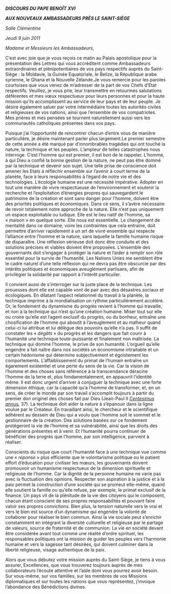 ***DISCOURS DU PAPE BENOÎT XVI***

***AUX NOUVEAUX AMBASSADEURS PRÈS LE SAINT-SIÈGE***

*Salle Clémentine*

*Jeudi 9 juin 2011*

*Madame et Messieurs les Ambassadeurs,*

C’est avec joie que je vous reçois ce matin au Palais apostolique pour la présentation des Lettres qui vous accréditent comme Ambassadeurs extraordinaires et plénipotentiaires de vos pays respectifs auprès du Saint-Siège : la Moldavie, la Guinée Equatoriale, le Belize, la République arabe syrienne, le Ghana et la Nouvelle Zélande.Je vous remercie pour les paroles courtoises que vous venez de m’adresser de la part de vos Chefs d’Etat respectifs. Veuillez, je vous prie, leur transmettre en retourmes salutations déférentes et mes vœux respectueux pour leurs personnes et pour la haute mission qu’ils accomplissent au service de leur pays et de leur peuple. Je désire également saluer par votre intermédiaire toutes les autorités civiles et religieuses de vos nations, ainsi que l’ensemble de vos compatriotes. Mes prières et mes pensées se tournent naturellement aussi vers les communautés catholiques présentes dans vos pays.

Puisque j’ai l’opportunité de rencontrer chacun d’entre vous de manière particulière, je désire maintenant parler plus largement.Le premier semestre de cette année a été marqué par d’innombrables tragédies qui ont touché la nature, la technique et les peuples. L’ampleur de telles catastrophes nous interroge. C’est l’homme qui est premier, il est bon de le rappeler. L’homme, à qui Dieu a confié la bonne gestion de la nature, ne peut pas être dominé par la technique et devenir son sujet. Une telle prise de conscience doit amener les Etats à réfléchir ensemble sur l’avenir à court terme de la planète, face à leurs responsabilités à l’égard de notre vie et des technologies. L’écologie humaine est une nécessité impérative. Adopter en tout une manière de vivre respectueuse de l’environnement et soutenir la recherche et l’exploitation d’énergies propres qui sauvegardent le patrimoine de la création et sont sans danger pour l’homme, doivent être des priorités politiques et économiques. Dans ce sens, il s’avère nécessaire de revoir totalement notre approche de la nature. Elle n’est pas uniquement un espace exploitable ou ludique. Elle est le lieu natif de l’homme, sa « maison » en quelque sorte. Elle nous est essentielle. Le changement de mentalité dans ce domaine, voire les contraintes que cela entraine, doit permettre d’arriver rapidement à un art de vivre ensemble qui respecte l’alliance entre l’homme et la nature, sans laquelle la famille humaine risque de disparaître. Une réflexion sérieuse doit donc être conduite et des solutions précises et viables doivent être proposées. L’ensemble des gouvernants doit s’engager à protéger la nature et l’aider à remplir son rôle essentiel pour la survie de l’humanité. Les Nations Unies me semblent être le cadre naturel d’une telle réflexion qui ne devra pas être obscurcie par des intérêts politiques et économiques aveuglément partisans, afin de privilégier la solidarité par rapport à l’intérêt particulier.

Il convient aussi de s’interroger sur la juste place de la technique. Les prouesses dont elle est capable vont de pair avec des désastres sociaux et écologiques. En dilatant l’aspect relationnel du travail à la planète, la technique imprime à la mondialisation un rythme particulièrement accéléré. Or, le fondement du dynamisme du progrès revient à l’homme qui travaille, et non à la technique qui n’est qu’une création humaine. Miser tout sur elle ou croire qu’elle est l’agent exclusif du progrès, ou du bonheur, entraîne une chosification de l’homme qui aboutit à l’aveuglement et au malheur quand celui-ci lui attribue et lui délègue des pouvoirs qu’elle n’a pas. Il suffit de constater les « *dégâts* » du progrès et les dangers que fait courir à l’humanité une technique toute-puissante et finalement non maîtrisée. La technique qui domine l’homme, le prive de son humanité. L’orgueil qu’elle engendre a fait naître dans nos sociétés un économisme intraitable et un certain hédonisme qui détermine subjectivement et égoïstement les comportements. L’affaiblissement du primat de l’humain entraîne un égarement existentiel et une perte du sens de la vie. Car la vision de l’homme et des choses sans référence à la transcendance déracine l’homme de la terre et, plus fondamentalement, en appauvrit l’identité même. Il est donc urgent d’arriver à conjuguer la technique avec une forte dimension éthique, car la capacité qu’a l’homme de transformer, et, en un sens, de créer le monde par son travail s’accomplit toujours à partir du premier don originel des choses fait par Dieu (Jean-Paul II *[Centesimus annus](http://www.vatican.va/edocs/FRA0072/_INDEX.HTM),* 37). La technique doit aider la nature à s’épanouir dans la ligne voulue par le Créateur. En travaillant ainsi, le chercheur et le scientifique adhèrent au dessein de Dieu qui a voulu que l’homme soit le sommet et le gestionnaire de la création. Des solutions basées sur ce fondement protégeront la vie de l’homme et sa vulnérabilité, ainsi que les droits des générations présentes et à venir. Et l’humanité pourra continuer de bénéficier des progrès que l’homme, par son intelligence, parvient à réaliser.

Conscients du risque que court l’humanité face à une technique vue comme une « *réponse* » plus efficiente que le volontarisme politique ou le patient effort d’éducation pour civiliser les mœurs, les gouvernants doivent promouvoir un humanisme respectueux de la dimension spirituelle et religieuse de l’homme. Car la dignité de la personne humaine ne varie pas avec la fluctuation des opinions. Respecter son aspiration à la justice et à la paix permet la construction d’une société qui se promeut elle-même, quand elle soutient la famille ou qu’elle refuse, par exemple, le primat exclusif de la finance. Un pays vit de la plénitude de la vie des citoyens qui le composent, chacun étant conscient de ses propres responsabilités et pouvant faire valoir ses propres convictions. Bien plus, la tension naturelle vers le vrai et vers le bien est source d’un dynamisme qui engendre la volonté de collaborer pour réaliser le bien commun. Ainsi la vie sociale peut s’enrichir constamment en intégrant la diversité culturelle et religieuse par le partage de valeurs, source de fraternité et de communion. La vie en société devant être considérée avant tout comme une réalité d’ordre spirituel, les responsables politiques ont la mission de guider les peuples vers l’harmonie humaine et vers la sagesse tant désirées, qui doivent culminer dans la liberté religieuse, visage authentique de la paix.

Alors que vous débutez votre mission auprès du Saint-Siège, je tiens à vous assurer, Excellences, que vous trouverez toujours auprès de mes collaborateurs l’écoute attentive et l’aide dont vous pourrez avoir besoin. Sur vous-même, sur vos familles, sur les membres de vos Missions diplomatiques et sur toutes les nations que vous représentez, j’invoque l’abondance des Bénédictions divines.